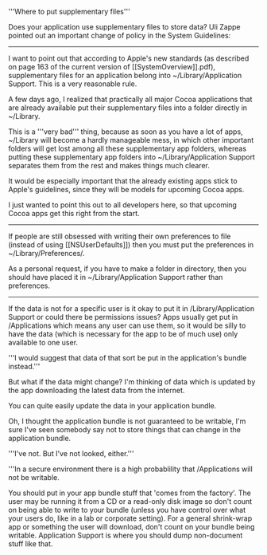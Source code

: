 

'''Where to put supplementary files'''

Does your application use supplementary files to store data? Uli Zappe pointed out an important change of policy in the System Guidelines:

----

I want to point out that according to Apple's new standards (as described on page 163 of the current version of [[SystemOverview]].pdf), supplementary files for an application belong into ~/Library/Application Support. This is a very reasonable rule.

A few days ago, I realized that practically all major Cocoa applications that are already available put their supplementary files into a folder directly in ~/Library.

This is a '''very bad''' thing, because as soon as you have a lot of apps, ~/Library will become a hardly manageable mess, in which other important folders will get lost among all these supplementary app folders, whereas putting these supplementary app folders into ~/Library/Application Support separates them from the rest and makes things much clearer.

It would be especially important that the already existing apps stick to Apple's guidelines, since they will be models for upcoming Cocoa apps.

I just wanted to point this out to all developers here, so that upcoming Cocoa apps get this right from the start.

----

If people are still obsessed with writing their own preferences to file (instead of using [[NSUserDefaults]]) then you must put the preferences in ~/Library/Preferences/.

As a personal request, if you have to make a folder in directory, then you should have placed it in ~/Library/Application Support rather than preferences.

----

If the data is not for a specific user is it okay to put it in /Library/Application Support or could there be permissions issues? Apps usually get put in /Applications which means any user can use them, so it would be silly to have the data (which is necessary for the app to be of much use) only available to one user. 

'''I would suggest that data of that sort be put in the application's bundle instead.'''

But what if the data might change? I'm thinking of data which is updated by the app downloading the latest data from the internet.

You can quite easily update the data in your application bundle.

Oh, I thought the application bundle is not guaranteed to be writable, I'm sure I've seen somebody say not to store things that can change in the application bundle.

'''I've not. But I've not looked, either.'''

'''In a secure environment there is a high probablility that /Applications will not be writable.

You should put in your app bundle stuff that 'comes from the factory'. The user may be running it from a CD or a read-only disk image so don't count on being able to write to your bundle (unless you have control over what your users do, like in a lab or corporate setting). For a general shrink-wrap app or something the user will download, don't count on your bundle being writable.  Application Support is where you should dump non-document stuff like that.